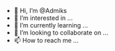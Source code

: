 - 👋 Hi, I’m @Admiks
- 👀 I’m interested in ...
- 🌱 I’m currently learning ...
- 💞️ I’m looking to collaborate on ...
- 📫 How to reach me ...

<!---
Admiks/Admiks is a ✨ special ✨ repository because its `README.md` (this file) appears on your GitHub profile.
You can click the Preview link to take a look at your changes.
--->
